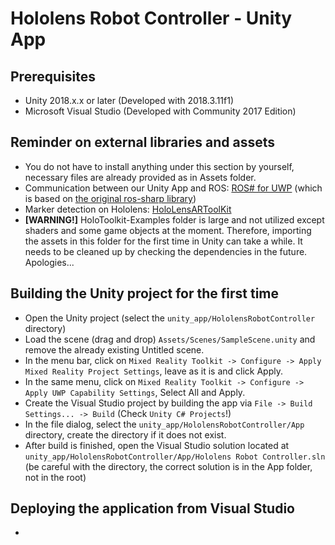 # Hololens Robot Controller - Unity App
## Prerequisites
* Unity 2018.x.x or later (Developed with 2018.3.11f1)
* Microsoft Visual Studio (Developed with Community 2017 Edition)

## Reminder on external libraries and assets
* You do not have to install anything under this section by yourself, necessary files are already provided as in Assets folder.
* Communication between our Unity App and ROS: [ROS# for UWP](https://github.com/dwhit/ros-sharp) (which is based on [the original ros-sharp library](https://github.com/siemens/ros-sharp))
* Marker detection on Hololens: [HoloLensARToolKit](https://github.com/qian256/HoloLensARToolKit)
* **[WARNING!]** HoloToolkit-Examples folder is large and not utilized except shaders and some game objects at the moment. Therefore, importing the assets in this folder for the first time in Unity can take a while. It needs to be cleaned up by checking the dependencies in the future. Apologies...

## Building the Unity project for the first time
* Open the Unity project (select the `unity_app/HololensRobotController` directory)
* Load the scene (drag and drop) `Assets/Scenes/SampleScene.unity` and remove the already existing Untitled scene.
* In the menu bar, click on `Mixed Reality Toolkit -> Configure -> Apply Mixed Reality Project Settings`, leave as it is and click Apply.
* In the same menu, click on `Mixed Reality Toolkit -> Configure -> Apply UWP Capability Settings`, Select All and Apply.
* Create the Visual Studio project by building the app via `File -> Build Settings... -> Build` (Check `Unity C# Projects`!)
* In the file dialog, select the `unity_app/HololensRobotController/App` directory, create the directory if it does not exist.
* After build is finished, open the Visual Studio solution located at `unity_app/HololensRobotController/App/Hololens Robot Controller.sln` (be careful with the directory, the correct solution is in the App folder, not in the root)

## Deploying the application from Visual Studio
* 

